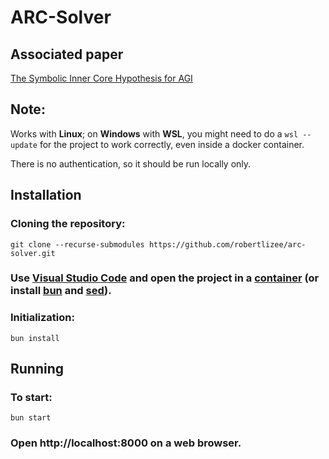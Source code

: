 # ARC-Solver
## Associated paper
[The Symbolic Inner Core Hypothesis for AGI](https://raw.github.com/robertlizee/arc-solver/master/arcathon_rlizee.pdf)

## Note:
Works with **Linux**; on **Windows** with **WSL**, you might need to do a `wsl --update` for the project to work correctly, even inside a docker container.

There is no authentication, so it should be run locally only.

## Installation
### Cloning the repository:
`git clone --recurse-submodules https://github.com/robertlizee/arc-solver.git`
### Use [Visual Studio Code](https://code.visualstudio.com/) and open the project in a [container](https://code.visualstudio.com/docs/devcontainers/containers) (or install [bun](https://bun.sh/) and [sed](https://www.gnu.org/software/sed/manual/sed.html)).
### Initialization:
`bun install`

## Running
### To start:
`bun start`
### Open http://localhost:8000 on a web browser.
